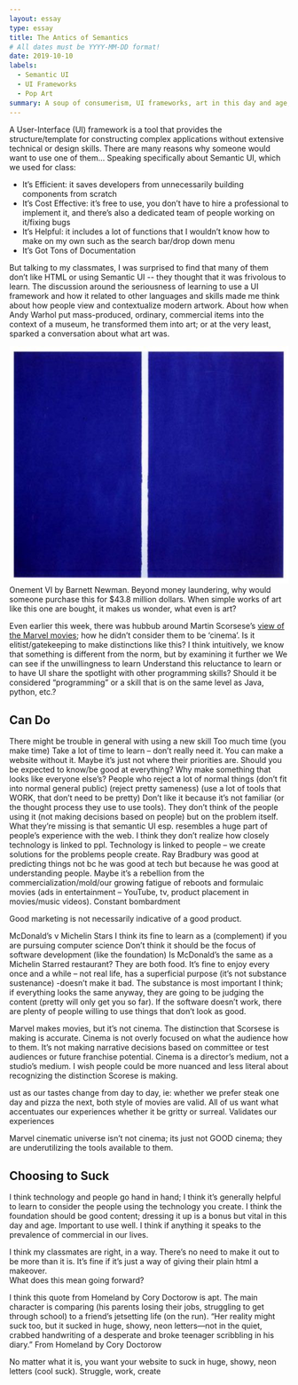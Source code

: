 ```yaml
---
layout: essay
type: essay
title: The Antics of Semantics 
# All dates must be YYYY-MM-DD format!
date: 2019-10-10
labels:
  - Semantic UI
  - UI Frameworks
  - Pop Art 
summary: A soup of consumerism, UI frameworks, art in this day and age, and a dash of marketing.  
---
```

A User-Interface (UI) framework is a tool that provides the structure/template for constructing complex applications without extensive technical or design skills. There are many reasons why someone would want to use one of them…
Speaking specifically about Semantic UI, which we used for class: 
-	It’s Efficient: it saves developers from unnecessarily building components from scratch 
-	It’s Cost Effective: it’s free to use, you don’t have to hire a professional to implement it, and there’s also a dedicated team of people working on it/fixing bugs 
-	It’s Helpful: it includes a lot of functions that I wouldn’t know how to make on my own such as the search bar/drop down menu 
-	It’s Got Tons of Documentation 


But talking to my classmates, I was surprised to find that many of them don’t like HTML or using Semantic UI -- they thought that it was frivolous to learn. The discussion around the seriousness of learning to use a UI framework and how it related to other languages and skills made me think about how people view and contextualize modern artwork. About how when Andy Warhol put mass-produced, ordinary, commercial items into the context of a museum, he transformed them into art; or at the very least, sparked a conversation about what art was. 

<img class="ui small floated rounded image" src="https://github.com/jessica-jones/jessica-jones.github.io/blob/master/images/fe71f27fa2321a18aab84386d58b7ab8.png" alt="Onement VI, 1953 - Barnett Newman">
<div class="centered text">Onement VI by Barnett Newman. Beyond money laundering, why would someone purchase this for $43.8 million dollars. When simple works of art like this one are bought, it makes us wonder, what even is art? </div>

Even earlier this week, there was hubbub around Martin Scorsese’s [view of the Marvel movies](https://www.forbes.com/sites/travisbean/2019/10/10/the-real-problem-with-martin-scorseses-marvel-comments/); how he didn’t consider them to be ‘cinema’. 
Is it elitist/gatekeeping to make distinctions like this? 
I think intuitively, we know that something is different from the norm, but by examining it further we 
We can see if the unwillingness to learn 
Understand this reluctance to learn or to have UI share the spotlight with other programming skills? Should it be considered “programming” or a skill that is on the same level as Java, python, etc.? 

Can Do 
---
There might be trouble in general with using a new skill 
Too much time (you make time) 
Take a lot of time to learn – don’t really need it. You can make a website without it. 
Maybe it’s just not where their priorities are. Should you be expected to know/be good at everything? 
Why make something that looks like everyone else’s? 
People who reject a lot of normal things (don’t fit into normal general public) (reject pretty sameness) (use a lot of tools that WORK, that don’t need to be pretty) Don’t like it because it’s not familiar (or the thought process they use to use tools). They don’t think of the people using it (not making decisions based on people) but on the problem itself. 
What they’re missing is that semantic UI esp. resembles a huge part of people’s experience with the web. 
I think they don’t realize how closely technology is linked to ppl. Technology is linked to people – we create solutions for the problems people create. Ray Bradbury was good at predicting things not bc he was good at tech but because he was good at understanding people.
Maybe it’s a rebellion from the commercialization/mold/our growing fatigue of reboots and formulaic movies (ads in entertainment – YouTube, tv, product placement in movies/music videos). Constant bombardment 

Good marketing is not necessarily indicative of a good product. 


McDonald’s v Michelin Stars 
I think its fine to learn as a (complement) if you are pursuing computer science 
Don’t think it should be the focus of software development (like the foundation) Is McDonald’s the same as a Michelin Starred restaurant? They are both food. It’s fine to enjoy every once and a while – not real life, has a superficial purpose (it’s not substance sustenance) -doesn’t make it bad. 
The substance is most important I think; if everything looks the same anyway, they are going to be judging the content (pretty will only get you so far). If the software doesn’t work, there are plenty of people willing to use things that don’t look as good. 

Marvel makes movies, but it’s not cinema. The distinction that Scorsese is making is accurate. Cinema is not overly focused on what the audience how to them. It’s not making narrative decisions based on committee or test audiences or future franchise potential. Cinema is a director’s medium, not a studio’s medium. I wish people could be more nuanced and less literal about recognizing the distinction Scorese is making.

ust as our tastes change from day to day, ie: whether we prefer steak one day and pizza the next, both style of movies are valid. All of us want what accentuates our experiences whether it be gritty or surreal. Validates our experiences 

Marvel cinematic universe isn’t not cinema; its just not GOOD cinema; they are underutilizing the tools available to them. 


Choosing to Suck
---
I think technology and people go hand in hand; I think it’s generally helpful to learn to consider the people using the technology you create. I think the foundation should be good content; dressing it up is a bonus but vital in this day and age. Important to use well. I think if anything it speaks to the prevalence of commercial in our lives.

I think my classmates are right, in a way. There’s no need to make it out to be more than it is. It’s fine if it’s just a way of giving their plain html a makeover.  
What does this mean going forward? 


I think this quote from Homeland by Cory Doctorow is apt. The main character is comparing (his parents losing their jobs, struggling to get through school) to a friend’s jetsetting life (on the run). 
“Her reality might suck too, but it sucked in huge, showy, neon letters—not in the quiet, crabbed handwriting of a desperate and broke teenager scribbling in his diary.”  From Homeland by Cory Doctorow 

No matter what it is, you want your website to suck in huge, showy, neon letters (cool suck). 
Struggle, work, create 
